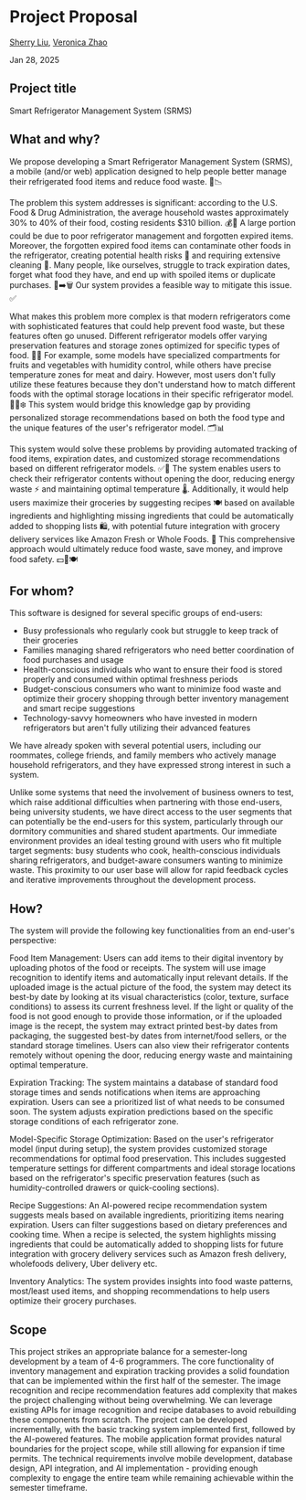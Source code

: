# Project Proposal

[Sherry Liu](https://github.com/SherryKu), [Veronica Zhao](https://github.com/verozhao)

Jan 28, 2025

## Project title

Smart Refrigerator Management System (SRMS)

## What and why?

We propose developing a Smart Refrigerator Management System (SRMS), a mobile (and/or web) application designed to help people better manage their refrigerated food items and reduce food waste. 🥦📉 

The problem this system addresses is significant: according to the U.S. Food & Drug Administration, the average household wastes approximately 30% to 40% of their food, costing residents $310 billion. 💰🚮 A large portion could be due to poor refrigerator management and forgotten expired items. Moreover, the forgotten expired food items can contaminate other foods in the refrigerator, creating potential health risks 🤢 and requiring extensive cleaning 🧼. Many people, like ourselves, struggle to track expiration dates, forget what food they have, and end up with spoiled items or duplicate purchases. 🛒➡️🗑️ Our system provides a feasible way to mitigate this issue. ✅

What makes this problem more complex is that modern refrigerators come with sophisticated features that could help prevent food waste, but these features often go unused. Different refrigerator models offer varying preservation features and storage zones optimized for specific types of food. 🥩🧀 For example, some models have specialized compartments for fruits and vegetables with humidity control, while others have precise temperature zones for meat and dairy. However, most users don't fully utilize these features because they don't understand how to match different foods with the optimal storage locations in their specific refrigerator model. 🤷‍♂️❄️ This system would bridge this knowledge gap by providing personalized storage recommendations based on both the food type and the unique features of the user's refrigerator model. 🗂️📊

This system would solve these problems by providing automated tracking of food items, expiration dates, and customized storage recommendations based on different refrigerator models. ✅📆 The system enables users to check their refrigerator contents without opening the door, reducing energy waste ⚡ and maintaining optimal temperature 🌡️. Additionally, it would help users maximize their groceries by suggesting recipes 🍽️ based on available ingredients and highlighting missing ingredients that could be automatically added to shopping lists 🛍️, with potential future integration with grocery delivery services like Amazon Fresh or Whole Foods. 🚚 This comprehensive approach would ultimately reduce food waste, save money, and improve food safety. 💵🌱🍽️

## For whom?

This software is designed for several specific groups of end-users:

- Busy professionals who regularly cook but struggle to keep track of their groceries
- Families managing shared refrigerators who need better coordination of food purchases and usage
- Health-conscious individuals who want to ensure their food is stored properly and consumed within optimal freshness periods
- Budget-conscious consumers who want to minimize food waste and optimize their grocery shopping through better inventory management and smart recipe suggestions
- Technology-savvy homeowners who have invested in modern refrigerators but aren't fully utilizing their advanced features

We have already spoken with several potential users, including our roommates, college friends, and family members who actively manage household refrigerators, and they have expressed strong interest in such a system.

Unlike some systems that need the involvement of business owners to test, which raise additional difficulties when partnering with those end-users, being university students, we have direct access to the user segments that can potentially be the end-users for this system, particularly through our dormitory communities and shared student apartments. Our immediate environment provides an ideal testing ground with users who fit multiple target segments: busy students who cook, health-conscious individuals sharing refrigerators, and budget-aware consumers wanting to minimize waste. This proximity to our user base will allow for rapid feedback cycles and iterative improvements throughout the development process.

## How?

The system will provide the following key functionalities from an end-user's perspective:

Food Item Management: Users can add items to their digital inventory by uploading photos of the food or receipts. The system will use image recognition to identify items and automatically input relevant details. If the uploaded image is the actual picture of the food, the system may detect its best-by date by looking at its visual characteristics (color, texture, surface conditions) to assess its current freshness level. If the light or quality of the food is not good enough to provide those information, or if the uploaded image is the recept, the system may extract printed best-by dates from packaging, the suggested best-by dates from internet/food sellers, or the standard storage timelines. Users can also view their refrigerator contents remotely without opening the door, reducing energy waste and maintaining optimal temperature.

Expiration Tracking: The system maintains a database of standard food storage times and sends notifications when items are approaching expiration. Users can see a prioritized list of what needs to be consumed soon. The system adjusts expiration predictions based on the specific storage conditions of each refrigerator zone.

Model-Specific Storage Optimization: Based on the user's refrigerator model (input during setup), the system provides customized storage recommendations for optimal food preservation. This includes suggested temperature settings for different compartments and ideal storage locations based on the refrigerator's specific preservation features (such as humidity-controlled drawers or quick-cooling sections).

Recipe Suggestions: An AI-powered recipe recommendation system suggests meals based on available ingredients, prioritizing items nearing expiration. Users can filter suggestions based on dietary preferences and cooking time. When a recipe is selected, the system highlights missing ingredients that could be automatically added to shopping lists for future integration with grocery delivery services such as Amazon fresh delivery, wholefoods delivery, Uber delivery etc.

Inventory Analytics: The system provides insights into food waste patterns, most/least used items, and shopping recommendations to help users optimize their grocery purchases.

## Scope


This project strikes an appropriate balance for a semester-long development by a team of 4-6 programmers. The core functionality of inventory management and expiration tracking provides a solid foundation that can be implemented within the first half of the semester. The image recognition and recipe recommendation features add complexity that makes the project challenging without being overwhelming. We can leverage existing APIs for image recognition and recipe databases to avoid rebuilding these components from scratch. The project can be developed incrementally, with the basic tracking system implemented first, followed by the AI-powered features. The mobile application format provides natural boundaries for the project scope, while still allowing for expansion if time permits. The technical requirements involve mobile development, database design, API integration, and AI implementation - providing enough complexity to engage the entire team while remaining achievable within the semester timeframe.

